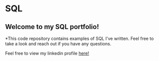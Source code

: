# SQL

## Welcome to my SQL portfolio! 

*This code repository contains examples of SQL I've written. Feel free to take a look and reach out if you have any questions.

  Feel free to view my linkedin profile [here!](https://www.linkedin.com/in/deepsingh1/)
